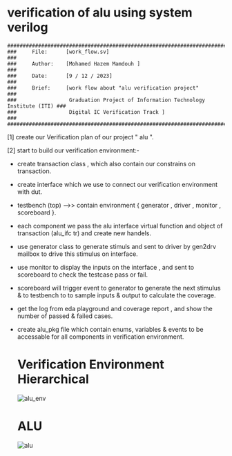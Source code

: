 # verification of alu using system verilog

    ####################################################################################
    ###     File:      [work_flow.sv]                                                ###
    ###     Author:    [Mohamed Hazem Mamdouh ]                                      ###
    ###     Date:      [9 / 12 / 2023]                                               ###
    ###     Brief:     [work flow about "alu verification project"                   ###
    ###                 Graduation Project of Information Technology Institute (ITI) ###
    ###                 Digital IC Verification Track ]                              ###
    ####################################################################################

 [1] create our Verification plan of our project " alu ".
 
 [2] start to build our verification environment:-
 
 - create transaction class , which also contain our constrains on transaction.
 - create interface which we use to connect our verification environment with dut.
 - testbench (top) -->> contain environment { generator , driver , monitor , scoreboard }.
 - each component we pass the alu interface virtual function and object of transaction (alu_ifc tr) and create new handels.
 - use generator class to generate stimuls and sent to driver by gen2drv mailbox to drive this stimulus on interface.
 - use monitor to display the inputs on the interface , and sent to scoreboard to check the testcase pass or fail.
 - scoreboard will trigger event to generator to generate the next stimulus & to testbench to to sample inputs & output to calculate the coverage.
 - get the log from eda playground and coverage report , and show the number of passed & failed  cases.
 - create alu_pkg file which contain enums, variables & events to be accessable for all components in verification environment.

   # Verification Environment Hierarchical

   ![alu_env](https://github.com/mohamedhazem511/verification_of_alu_using_SV/assets/114261199/92eec0cc-04ca-4b8a-86d4-e810111bec96)



   # ALU
       
   ![alu](https://github.com/mohamedhazem511/verification_of_alu_using_SV/assets/114261199/5db245ca-2a65-4184-bcb1-356c201b5422)
